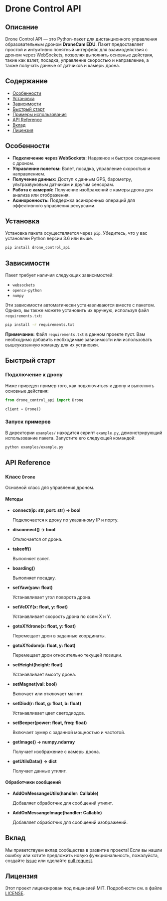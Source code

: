 # Drone Control API

## Описание

Drone Control API — это Python-пакет для дистанционного управления образовательным дроном **DroneCam EDU**. Пакет предоставляет простой и интуитивно понятный интерфейс для взаимодействия с дроном через WebSockets, позволяя выполнять основные действия, такие как взлет, посадка, управление скоростью и направление, а также получать данные от датчиков и камеры дрона.

## Содержание

- [Особенности](#особенности)
- [Установка](#установка)
- [Зависимости](#зависимости)
- [Быстрый старт](#быстрый-старт)
- [Примеры использования](#примеры-использования)
- [API Reference](#api-reference)
- [Вклад](#вклад)
- [Лицензия](#лицензия)

## Особенности

- **Подключение через WebSockets:** Надежное и быстрое соединение с дроном.
- **Управление полетом:** Взлет, посадка, управление скоростью и направлением.
- **Получение данных:** Доступ к данным GPS, барометру, ультразвуковым датчикам и другим сенсорам.
- **Работа с камерой:** Получение изображений с камеры дрона для анализа или отображения.
- **Асинхронность:** Поддержка асинхронных операций для эффективного управления ресурсами.

## Установка

Установка пакета осуществляется через `pip`. Убедитесь, что у вас установлен Python версии 3.6 или выше.

```bash
pip install drone_control_api
```


## Зависимости

Пакет требует наличия следующих зависимостей:

- `websockets`
- `opencv-python`
- `numpy`

Эти зависимости автоматически устанавливаются вместе с пакетом. Однако, вы также можете установить их вручную, используя файл `requirements.txt`:

```bash
pip install -r requirements.txt
```


**Примечание:** Файл `requirements.txt` в данном проекте пуст. Вам необходимо добавить необходимые зависимости или использовать вышеуказанную команду для их установки.

## Быстрый старт

### Подключение к дрону

Ниже приведен пример того, как подключиться к дрону и выполнить основные действия:

```python
from drone_control_api import Drone

client = Drone()
```  

### Запуск примеров

В директории `examples/` находится скрипт `example.py`, демонстрирующий использование пакета. Запустите его следующей командой:

```bash
python examples/example.py
```



## API Reference

### Класс `Drone`

Основной класс для управления дроном.

#### Методы

- **connect(ip: str, port: str) -> bool**

  Подключается к дрону по указанному IP и порту.

- **disconnect() -> bool**

  Отключается от дрона.

- **takeoff()**

  Выполняет взлет.

- **boarding()**

  Выполняет посадку.

- **setYaw(yaw: float)**
  
  Устанавливает угол поворота дрона.

- **setVelXY(x: float, y: float)**
  
  Устанавливает скорость дрона по осям X и Y.

- **gotoXYdrone(x: float, y: float)**
  
  Перемещает дрон в заданные координаты.

- **gotoXYodom(x: float, y: float)**
  
  Перемещает дрон относительно текущей позиции.

- **setHeight(height: float)**
  
  Устанавливает высоту дрона.

- **setMagnet(val: bool)**
  
  Включает или отключает магнит.

- **setDiod(r: float, g: float, b: float)**
  
  Устанавливает цвет светодиодов.

- **setBeeper(power: float, freq: float)**
  
  Включает зумер с заданной мощностью и частотой.

- **getImage() -> numpy.ndarray**
  
  Получает изображение с камеры дрона.

- **getUtilsData() -> dict**
  
  Получает данные утилит.

#### Обработчики сообщений

- **AddOnMessangeUtils(handler: Callable)**

  Добавляет обработчик для сообщений утилит.

- **AddOnMessangeImage(handler: Callable)**

  Добавляет обработчик для сообщений изображений.

## Вклад

Мы приветствуем вклад сообщества в развитие проекта! Если вы нашли ошибку или хотите предложить новую функциональность, пожалуйста, создайте [issue](https://github.com/applied_robotics/drone_control_api/issues) или сделайте [pull request](https://github.com/applied_robotics/drone_control_api/pulls).

## Лицензия

Этот проект лицензирован под лицензией MIT. Подробности см. в файле [LICENSE](https://github.com/applied_robotics/drone_control_api/blob/main/LICENSE).
